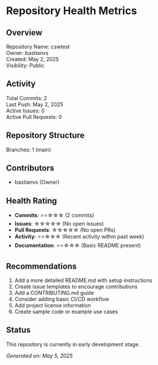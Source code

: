 # Repository Health Metrics

## Overview
Repository Name: cswtest  
Owner: bastianvs  
Created: May 2, 2025  
Visibility: Public  

## Activity
Total Commits: 2  
Last Push: May 2, 2025  
Active Issues: 0  
Active Pull Requests: 0  

## Repository Structure
Branches: 1 (main)  

## Contributors
- bastianvs (Owner)

## Health Rating
- **Commits**: ⭐⭐☆☆☆ (2 commits)
- **Issues**: ☆☆☆☆☆ (No open issues)
- **Pull Requests**: ☆☆☆☆☆ (No open PRs)
- **Activity**: ⭐⭐☆☆☆ (Recent activity within past week)
- **Documentation**: ⭐⭐☆☆☆ (Basic README present)

## Recommendations
1. Add a more detailed README.md with setup instructions
2. Create issue templates to encourage contributions
3. Add a CONTRIBUTING.md guide
4. Consider adding basic CI/CD workflow
5. Add project license information
6. Create sample code or example use cases

## Status
This repository is currently in early development stage.

_Generated on: May 5, 2025_